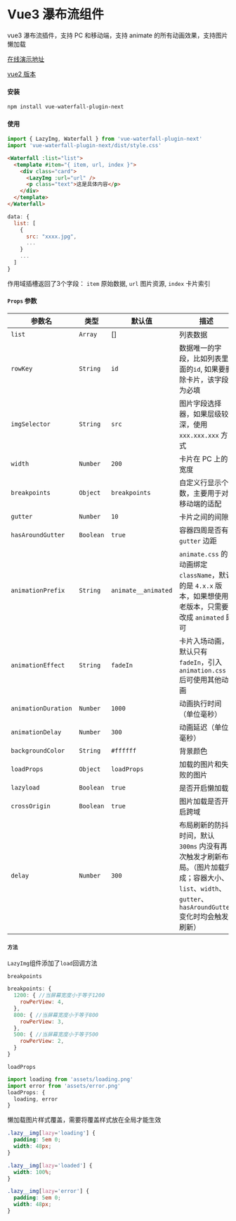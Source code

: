 <!--
 * @Description:
 * @Version: 2.0
 * @Author: Yaowen Liu
 * @Date: 2021-10-18 16:22:04
 * @LastEditors: Yaowen Liu
 * @LastEditTime: 2023-07-04 09:52:29
-->

# Vue3 瀑布流组件

vue3 瀑布流插件，支持 PC 和移动端，支持 animate 的所有动画效果，支持图片懒加载

[在线演示地址](https://vue3-waterfall.netlify.app/)

[vue2 版本](https://github.com/heikaimu/vue-waterfall-plugin)

#### 安装

```bash
npm install vue-waterfall-plugin-next
```

#### 使用

```javascript
import { LazyImg, Waterfall } from 'vue-waterfall-plugin-next'
import 'vue-waterfall-plugin-next/dist/style.css'
```

```html
<Waterfall :list="list">
  <template #item="{ item, url, index }">
    <div class="card">
      <LazyImg :url="url" />
      <p class="text">这是具体内容</p>
    </div>
  </template>
</Waterfall>
```

```javascript
data: {
  list: [
    {
      src: "xxxx.jpg",
      ...
    }
    ...
  ]
}

```

作用域插槽返回了3个字段：
`item` 原始数据, `url` 图片资源, `index` 卡片索引

#### `Props` 参数

| 参数名              | 类型      | 默认值              | 描述                                                                                                                                                  |
| ------------------- | --------- | ------------------- | ----------------------------------------------------------------------------------------------------------------------------------------------------- |
| `list`              | `Array`   | []                  | 列表数据                                                                                                                                              |
| `rowKey`            | `String`  | `id`                | 数据唯一的字段，比如列表里面的`id`, 如果要删除卡片，该字段为必填                                                                                      |
| `imgSelector`       | `String`  | `src`               | 图片字段选择器，如果层级较深，使用 `xxx.xxx.xxx` 方式                                                                                                 |
| `width`             | `Number`  | `200`               | 卡片在 PC 上的宽度                                                                                                                                    |
| `breakpoints`       | `Object`  | `breakpoints`       | 自定义行显示个数，主要用于对移动端的适配                                                                                                              |
| `gutter`            | `Number`  | `10`                | 卡片之间的间隙                                                                                                                                        |
| `hasAroundGutter`   | `Boolean` | `true`              | 容器四周是否有 `gutter` 边距                                                                                                                          |
| `animationPrefix`   | `String`  | `animate__animated` | `animate.css` 的动画绑定 `className`，默认的是 `4.x.x` 版本，如果想使用老版本，只需要改成 `animated` 即可                                             |
| `animationEffect`   | `String`  | `fadeIn`            | 卡片入场动画，默认只有 `fadeIn`，引入 `animation.css` 后可使用其他动画                                                                                |
| `animationDuration` | `Number`  | `1000`              | 动画执行时间（单位毫秒）                                                                                                                              |
| `animationDelay`    | `Number`  | `300`               | 动画延迟（单位毫秒）                                                                                                                                  |
| `backgroundColor`   | `String`  | `#ffffff`           | 背景颜色                                                                                                                                              |
| `loadProps`         | `Object`  | `loadProps`         | 加载的图片和失败的图片                                                                                                                                |
| `lazyload`          | `Boolean` | `true`              | 是否开启懒加载                                                                                                                                        |
| `crossOrigin`       | `Boolean` | `true`              | 图片加载是否开启跨域                                                                                                                                  |
| `delay`             | `Number`  | `300`               | 布局刷新的防抖时间，默认 `300ms` 内没有再次触发才刷新布局。（图片加载完成；容器大小、`list`、`width`、`gutter`、`hasAroundGutter`变化时均会触发刷新） |

#### `方法`

`LazyImg`组件添加了`load`回调方法

`breakpoints`

```javascript
breakpoints: {
  1200: { //当屏幕宽度小于等于1200
    rowPerView: 4,
  },
  800: { //当屏幕宽度小于等于800
    rowPerView: 3,
  },
  500: { //当屏幕宽度小于等于500
    rowPerView: 2,
  }
}
```

`loadProps`

```javascript
import loading from 'assets/loading.png'
import error from 'assets/error.png'
loadProps: {
  loading, error
}
```

懒加载图片样式覆盖，需要将覆盖样式放在全局才能生效

```css
.lazy__img[lazy='loading'] {
  padding: 5em 0;
  width: 48px;
}

.lazy__img[lazy='loaded'] {
  width: 100%;
}

.lazy__img[lazy='error'] {
  padding: 5em 0;
  width: 48px;
}
```
